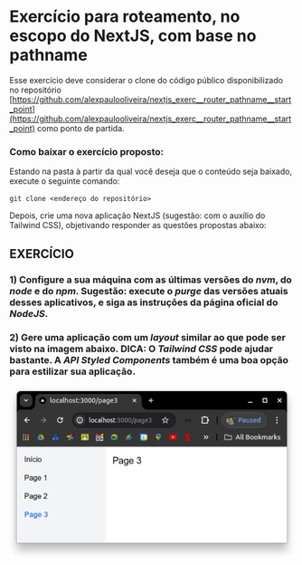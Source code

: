 # Exercício para roteamento, no escopo do NextJS, com base no pathname

Esse exercício deve considerar o clone do código público disponibilizado no repositório [https://github.com/alexpaulooliveira/nextjs_exerc__router_pathname__start_point](https://github.com/alexpaulooliveira/nextjs_exerc__router_pathname__start_point) como ponto de partida. 

### Como baixar o exercício proposto:

Estando na pasta à partir da qual você deseja que o conteúdo seja baixado, execute o seguinte comando:

```
git clone <endereço do repositório>
```

Depois, crie uma nova aplicação NextJS (sugestão: com o auxílio do Tailwind CSS), objetivando responder as questões propostas abaixo:

## EXERCÍCIO

### 1) Configure a sua máquina com as últimas versões do *nvm*, do *node* e do *npm*. Sugestão: execute o *purge* das versões atuais desses aplicativos, e siga as instruções da página oficial do *NodeJS*.

### 2) Gere uma aplicação com um *layout* similar ao que pode ser visto na imagem abaixo. DICA: O *Tailwind CSS* pode ajudar bastante. A *API Styled Components* também é uma boa opção para estilizar sua aplicação.

![Aplicação de Alex](./app.png)